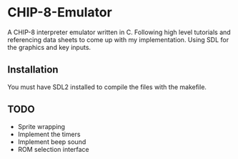 # CHIP-8-Emulator
A CHIP-8 interpreter emulator written in C.
Following high level tutorials and referencing data sheets to come up with my implementation.
Using SDL for the graphics and key inputs.

## Installation
You must have SDL2 installed to compile the files with the makefile.

## TODO
- Sprite wrapping
- Implement the timers
- Implement beep sound
- ROM selection interface